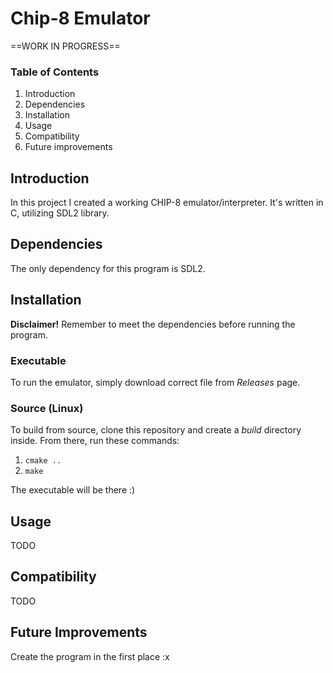 # Chip-8 Emulator

==WORK IN PROGRESS==

### Table of Contents
1. Introduction
2. Dependencies
3. Installation
4. Usage
5. Compatibility
6. Future improvements

## Introduction
In this project I created a working CHIP-8 emulator/interpreter. It's written in C, utilizing SDL2 library. 

## Dependencies
The only dependency for this program is SDL2.

## Installation
**Disclaimer!** Remember to meet the dependencies before running the program.
### Executable
To run the emulator, simply download correct file from *Releases* page.
### Source (Linux)
To build from source, clone this repository and create a *build* directory inside. From there, run these commands:
1. `cmake ..`
2. `make`

The executable will be there :)

## Usage
TODO

## Compatibility
TODO

## Future Improvements
Create the program in the first place :x
